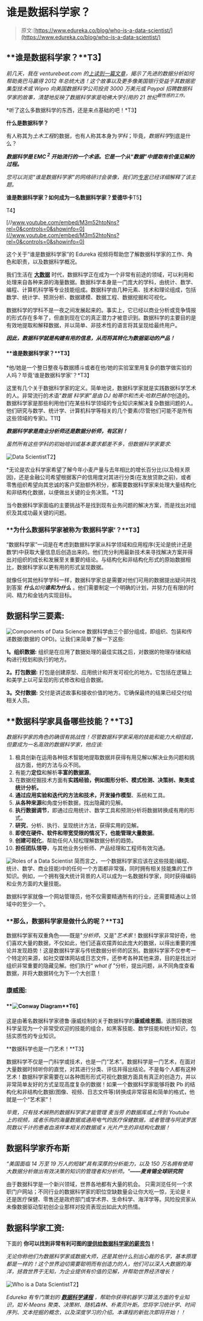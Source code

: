 # 谁是数据科学家？

> 原文:[https://www.edureka.co/blog/who-is-a-data-scientist/](https://www.edureka.co/blog/who-is-a-data-scientist/)

## **谁是数据科学家？**T3】

*前几天，我在 venturebeat.com 的[上读到一篇文章](http://venturebeat.com/2013/05/19/obama-campaigns-chief-data-guy-gets-candid-about-the-data-strategy-that-won-the-election/)，揭示了先进的数据分析如何帮助奥巴马赢得 2012 年总统大选！这个故事以及更多像美国银行受益于其数据密集型技术或 Wipro 向美国数据科学公司投资 3000 万美元或 Paypal 招聘数据科学家的故事，清楚地反映了数据科学家是哈佛大学引用的 21 世纪<sup>最性感的工作。</sup>*

*听了这么多数据科学的东西，还是来点基础的吧！*T3】

**什么是数据科学？**

有人称其为*土木工程*的数据，也有人称其本身为*学科*；毕竟，*数据科学*到底是什么？

***数据科学是 EMC <sup>2</sup> 开始流行的一个术语。它是一个从“数据”中提取有价值见解的过程。***

*您可以浏览“谁是数据科学家”的网络研讨会录像，我们的[专家](https://www.edureka.co/masters-program/data-scientist-certification)已经详细解释了该主题。*

**谁是数据科学家？如何成为一名数据科学家？爱德华卡**T5】

T4】

[//www.youtube.com/embed/M3m52htoNns?rel=0&controls=0&showinfo=0](//www.youtube.com/embed/M3m52htoNns?rel=0&controls=0&showinfo=0)

这个关于“谁是数据科学家”的 Edureka 视频将帮助您了解数据科学家的工作、角色和职责，以及数据科学概况。

我们生活在 [**大数据**](https://www.edureka.co/blog/the-hype-behind-big-data/) 时代，数据科学正在成为一个非常有前途的领域，可以利用和处理来自各种来源的海量数据。数据科学本身是一门庞大的学科，由统计、数学、编程、计算机科学等专业技能组成。数据科学由几种元素、技术和理论组成，包括数学、统计学、预测分析、数据建模、数据工程、数据挖掘和可视化。

数据科学的学科不是一夜之间发展起来的。事实上，它已经以商业分析或竞争情报的形式存在多年了，但直到现在它的真正潜力才被意识到。数据科学的主要目的是有效地提取和解释数据，并以简单、非技术性的语言将其呈现给最终用户。

***因此，数据科学就是构建有用的信息，从而将其转化为数据驱动的产品！***

#### **谁是数据科学家？**T3】

*他/她是一个整日整夜与数据搏斗或者在他/她的实验室里用复杂的数学做实验的人吗？毕竟‘谁是数据科学家’？*T3】

这里有几个关于数据科学家的定义。简单地说，数据科学家就是实践数据科学艺术的人。非常流行的术语“*数据* *科学家”*是由 *DJ 帕蒂尔*和*杰夫·哈默巴赫尔*创造的。数据科学家是那些利用他们在某些科学领域的专业知识来解决复杂数据问题的人。他们研究与数学、统计学、计算机科学等相关的几个要素(尽管他们可能不是所有这些领域的专家)。T11】

***数据科学家是商业分析师还是数据分析师，有区别！***

*虽然所有这些学科的初始培训或基本要求都差不多，但数据科学家要求:*

![Data Scientist](../Images/98ef767a81c8f1bd648402bb160f83bc.png "Data Scientist")T2】

*无论是农业科学家希望了解今年小麦产量与去年相比的增长百分比(以及相关原因)，还是金融公司希望根据客户的信用度对其进行分类(在发放贷款之前)，或者零售组织希望向其忠诚的客户奖励额外积分，都需要数据科学家来处理大量结构化和非结构化数据，以便做出关键的业务决策。*T3】

当今数据科学家面临的主要挑战不是找到现有业务问题的解决方案，而是找出对组织及其成功最关键的问题。

### **为什么数据科学家被称为‘数据科学家’？**T3】

“数据科学家”一词是在考虑到数据科学家从科学领域和应用程序(无论是统计还是数学)中获取大量信息后创造出来的。他们充分利用最新技术来寻找解决方案并得出对组织的成长和发展至关重要的结论。与结构化和非结构化形式的原始数据相比，数据科学家以更有用的形式呈现数据。

就像任何其他科学学科一样，数据科学家总是需要对他们可用的数据提出疑问并找到答案 ***什么****如何****谁**和**为什么*** 。他们需要制定一个明确的计划，并努力在有限的时间、精力和金钱内实现目标。

## **数据科学三要素:**

![Components of Data Science](../Images/4aee712521d56d01ac5888a8be01e036.png "Components of Data Science") 数据科学由三个部分组成，即组织、包装和传递数据(数据的 OPD)。让我们来简单了解一下这些:

**1。组织数据:** 组织是在应用了数据处理的最佳实践之后，对数据的物理存储和结构进行规划和执行的地方。

**2。打包数据:** 打包是创建原型、应用统计和开发可视化的地方。它包括在逻辑上和美学上以可呈现的形式修改和组合数据。

**3。交付数据:** 交付是讲述故事和接收价值的地方。它确保最终的结果已经交付给相关人员。

## **数据科学家具备哪些技能？**T3】

*数据科学家的角色的确很有挑战性！尽管数据科学家采用的技能和能力大相径庭，但要成为一名高效的数据科学家，他应该:*

1.  极具创新在运用各种技术智能地提取数据并获得有用见解以解决业务问题和挑战方面，他的方法与众不同。
2.  有能力**定位**和解析**丰富的数据源**。
3.  在数据挖掘技术方面有**实践经验，例如图形分析、模式检测、决策树、聚类或统计分析。**
4.  **通过应用实验和迭代的方法和技术，开发操作模型**、系统和工具。
5.  **从各种来源**和角度分析数据，找出隐藏的见解。
6.  **执行数据调节**，即通过应用统计、数学工具和预测分析将数据转换成有用的形式。
7.  **研究**，分析、执行、呈现统计方法，获得实用的见解。
8.  **即使在硬件、软件和带宽受限的情况下，也能管理大量数据**。
9.  **创建可视化**，帮助任何人轻松理解数据分析的趋势。
10.  **担任团队领导**，与其他业务分析师、产品经理和工程师有效沟通。

![Roles of a Data Scientist](../Images/b1bcf3778edb31f96d52417f18cd272f.png "Roles of a Data Scientist")  简而言之，一个数据科学家应该在这些技能(编程、统计、数学、商业技能)中的任何一个方面都非常强，同时拥有相关技能集的工作知识。例如，一个拥有强大统计背景的人可以成为一名数据科学家，同时获得编码和业务方面的大量技能。

数据科学家就像一个网站管理员，他不仅需要精通所有的行业，还需要精通以上领域中的至少一个。

### **那么，数据科学家是做什么的呢？**T3】

数据科学家有双重角色——既是"*分析师*，又是"*艺术家*！数据科学家非常好奇，他们喜欢大量的数据，不仅如此，他们还喜欢摆弄如此庞大的数据，以得出重要的推论并发现趋势！这是数据科学家与传统数据分析师的区别。数据科学家不仅参考一个特定的来源，如社交媒体网站或日志文件，还参考各种其他来源，目的是找出对组织非常重要的隐藏见解。他们执行“ *what if* ”分析，提出问题，从不同角度查看数据，并将大数据转化为下一个大创意！

### **康威图:**

#### **![Conway Diagram](../Images/a3317a12350cee0eafa31c0253d836bd.png "Conway Diagram")**T6】

这是由著名数据科学家德鲁·康威绘制的关于数据科学的**康威维恩图**。该图将数据科学呈现为一个非常受欢迎的技能的组合，如黑客技能、数学技能和统计知识，包括实质性的专业知识。

**数据科学也是一门艺术！**T3】

数据科学不仅是一门科学或技术，也是一门“艺术”。数据科学是一门艺术，在面对大量数据时倾听你的直觉，对其进行分类、评估并得出结论。不是每个人都有这种艺术！数据科学家需要在以各种图形形式可视化数据方面具有真正的创造力，并以非常简单友好的方式呈现高度复杂的数据！如果一个数据科学家能够将数 Pb 的结构化和非结构化数据(图像、视频、日志文件等)转换成非常容易和简单的格式，他就是一个“艺术家”！

*毕竟，只有技术娴熟的数据科学家才能管理* *麦当劳* *的数据库或上传到 Youtube 上的视频，或者乐购的海量数据或通用电气的医疗保健数据，或者管理与阿波罗医院数以千计的患者血液样本相关的数据或 x 光片产生的非结构化数据！*

## **数据科学家乔布斯**

*“美国面临 14 万至 19 万人的短缺”具有深厚的分析能力，以及 150 万名拥有使用大数据分析做出有效决策的知识的管理者和分析师。"****——麦肯锡全球研究院***

由于数据科学是一个新兴领域，世界各地都有大量的机会。 只需浏览任何一个求职门户网站；不同行业的数据科学家的职位空缺数量会让你大吃一惊，无论是 it 还是医疗保健、零售还是政府部门或学术界、生命科学、海洋学等。风险投资家从未像数据驱动型初创企业那样对投资表现出如此大的热情。

## **数据科学家工资:**

下面的 **你可以找到非常有利可图的[提供给数据科学家的薪资包](https://www.edureka.co/blog/data-scientist-salary/)！**

*无论你称他们为数据科学家或数据大师，还是其他什么别出心裁的名字，基本原理都是一样的！这个世界迫切需要聪明而有创造力的人，他们可以深入大数据的海洋，拯救世界于无知，为企业提供有价值的见解，并帮助世界经济增长！*

![Who is a Data Scientist](../Images/30eda95357e11452770561263bc5c812.png "Who is a Data Scientist")T2】

*Edureka 有专门策划的 **[数据科学课程](https://www.edureka.co/masters-program/data-scientist-certification)** ，帮助你获得机器学习算法方面的专业知识，如 K-Means 聚类、决策树、随机森林、朴素贝叶斯。您将学习统计学、时间序列、文本挖掘的概念，以及深度学习的介绍。本课程的新批次即将开始！！*
